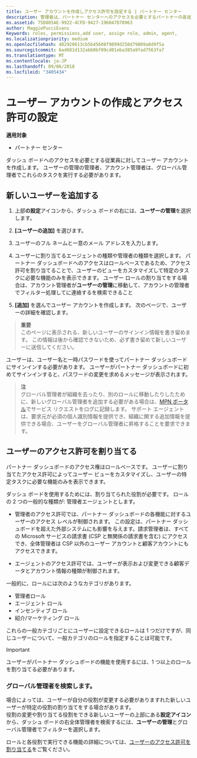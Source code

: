 ```yaml
---
title: ユーザー アカウントを作成しアクセス許可を設定する | パートナー センター
description: 管理者は、パートナー センターへのアクセスを必要とするパートナーの各従業員に対してユーザー アカウントを作成します。
ms.assetid: 75D805AE-9922-4CFD-9427-196047D70963
author: MaggiePucciEvans
Keywords: roles, permissions,add user, assign role, admin, agent,
ms.localizationpriority: medium
ms.openlocfilehash: 402920613cb5b45608f9099d250d79809a8d9f5a
ms.sourcegitcommit: 6ad681d132ab60bf09cd01eba385a9fad7563fa7
ms.translationtype: MT
ms.contentlocale: ja-JP
ms.lasthandoff: 09/06/2018
ms.locfileid: "3405434"
---
```

# <a name="create-user-accounts-and-assign-permissions"></a>ユーザー アカウントの作成とアクセス許可の設定

**適用対象**

-  パートナー センター

ダッシュ ボードへのアクセスを必要とする従業員に対してユーザー アカウントを作成します。 ユーザーの管理の管理者、アカウント管理者は、グローバル管理者でこれらのタスクを実行する必要があります。 


## <a name="add-a-new-user"></a>新しいユーザーを追加する

1. 上部**の設定**アイコンから、ダッシュ ボードの右には、**ユーザーの管理**を選択します。

2.  **[ユーザーの追加]** を選びます。

3.  ユーザーのフル ネームと一意のメール アドレスを入力します。

4.  ユーザーに割り当てるエージェントの種類や管理者の種類を選択します。 パートナー ダッシュボードへのアクセスはロールベースであるため、アクセス許可を割り当てることで、ユーザーのビューをカスタマイズして特定のタスクに必要な機能のみを表示できます。  ユーザー ロールの割り当てをする場合は、アカウント管理者が**ユーザーの管理**に移動して、アカウントの管理者でフィルター処理してに連絡するを検索できること

5.  **[追加]** を選んでユーザー アカウントを作成します。 次のページで、ユーザーの詳細を確認します。

>**重要**<br>
このページに表示される、新しいユーザーのサインイン情報を書き留めます。 この情報は後から確認できないため、必ず書き留めて新しいユーザーに送信してください。 

ユーザーは、ユーザー名と一時パスワードを使ってパートナー ダッシュボードにサインインする必要があります。 ユーザーがパートナー ダッシュボードに初めてサインインすると、パスワードの変更を求めるメッセージが表示されます。 

>**注**<br> グローバル管理者が組織を去ったり、別のロールに移動したりしたために、新しいグローバル管理者を追加する必要がある場合は、[MPN ポータル](https://partner.microsoft.com/support)でサービス リクエストをログに記録します。 サポート エージェントは、要求元が必須の個人識別情報を提供でき、組織に関する追加情報を提供できる場合、ユーザーをグローバル管理者に昇格することを要求できます。

## <a name="assign-user-permissions"></a>ユーザーのアクセス許可を割り当てる

パートナー ダッシュボードのアクセス権はロールベースです。 ユーザーに割り当てたアクセス許可によってユーザー ビューをカスタマイズし、ユーザーの特定タスクに必要な機能のみを表示できます。 

ダッシュ ボードを使用するためには、割り当てられた役割が必要です。  ロールの 2 つの一般的な種類が: 管理者エージェントとします。

- 管理者のアクセス許可では、パートナー ダッシュボードの各機能に対するユーザーのアクセス レベルが制御されます。 この設定は、パートナー ダッシュボードを超えた外部システムにも影響を与えます。請求管理者は、すべての Microsoft サービスの請求書 (CSP と無関係の請求書を含む) にアクセスでき、全体管理者は CSP 以外のユーザー アカウントと顧客アカウントにもアクセスできます。

- エージェントのアクセス許可では、ユーザーが表示および変更できる顧客データとアカウント情報の種類が制御されます。
    
一般的に、ロールには次のようなカテゴリがあります。 
- 管理者ロール
- エージェント ロール
- インセンティブ ロール
- 紹介/マーケティング ロール


これらの一般カテゴリごとにユーザーに設定できるロールは 1 つだけですが、同じユーザーについて、一般カテゴリのロールを指定することは可能です。 

>[!Important]
>ユーザーがパートナー ダッシュボードの機能を使用するには、1 つ以上のロールを割り当てる必要があります。


### <a name="find-your-global-admin"></a>グローバル管理者を検索します。

場合によっては、ユーザーが自分の役割が変更する必要がありますれた新しいユーザーが特定の役割の割り当てをする場合があります。  
役割の変更や割り当てる役割をできる新しいユーザーの上部にある**設定アイコン**から、ダッシュ ボードの右全体管理者を検索するには、**ユーザーの管理**とグローバル管理者でフィルターを選択します。 

ロールと各役割で実行できる機能の詳細については、[ユーザーのアクセス許可を割り当てる](permissions-overview.md)をご覧ください。





